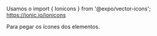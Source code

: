 Usamos o 
import { Ionicons } from '@expo/vector-icons';
https://ionic.io/ionicons

Para pegar os ícones dos elementos.
